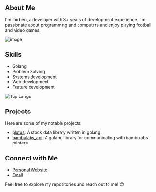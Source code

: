 ## About Me
I'm Torben, a developer with 3+ years of development experience. I'm passionate about programming and computers and enjoy playing football and video games.

![image](https://github.com/user-attachments/assets/d06739c9-5535-46b2-b34f-108441044963)

## Skills
- Golang
- Problem Solving
- Systems development
- Web development
- Feature development
  
![Top Langs](https://github-readme-stats.vercel.app/api/top-langs/?username=torbenconto&layout=donut)


## Projects
Here are some of my notable projects:
- [plutus](https://github.com/torbenconto/plutus): A stock data library written in golang.
- [bambulabs_api](https://github.com/torbenconto/bambulabs_api): A golang library for communicating with bambulabs printers.

## Connect with Me
- [Personal Website](https://tconto.dev)
- [Email](mailto:torben@tconto.dev)

Feel free to explore my repositories and reach out to me! 😊
